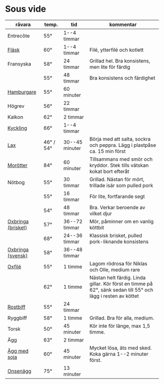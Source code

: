 # Sous vide

<!-- Spara filen med CMD+K S för att undvika automatformattering -->

| **råvara** | **temp.** | **tid** | **kommentar** |
| --------- | --- | -------- | ------------------ |
| Entrecôte | 55° | 1--4 timmar | |
| [Fläsk](http://www.seriouseats.com/2016/04/food-lab-complete-guide-to-sous-vide-pork-chops.html#time)       | 60° | 1--4 timmar    | Filé, ytterfilé och kotlett |
| Fransyska | 58° | 24 timmar   | Grillad hel. Bra konsistens, men lite för färdig |
|           | 55° | 48 timmar   | Bra konsistens och färdighet |
| [Hamburgare](http://www.seriouseats.com/recipes/2010/06/sous-vide-burgers-recipe.html)                      | 55° | 60 minuter     | |
| Högrev    | 56° | 22 timmar   | |
| Kalkon    | 62° | 2 timmar    | |
| [Kyckling](http://www.seriouseats.com/2015/07/the-food-lab-complete-guide-to-sous-vide-chicken-breast.html) | 66° | 1--4 timmar | |
| [Lax](http://www.seriouseats.com/recipes/2016/08/sous-vide-salmon-recipe.html) | 46° / 54° | 30--45 minuter | Börja med att salta, sockra och peppra. Lägg i plastpåse ca. 15 min först |
| [Morötter](http://www.seriouseats.com/recipes/2010/06/sous-vide-glazed-carrots-recipe.html) | 84° | 60 minuter | Tillsammans med smör och kryddor. Stek tills vätskan kokat bort efteråt |
| Nötbog    | 55° | 30 timmar   | Grillad. Nästan för mört, trillade isär som pulled pork |
|           | 55° | 16 timmar   | För lite, fortfarande segt |
|           | 54° | 48 timmar   | Bra. Verkar beroende av vilket djur |
| [Oxbringa (brisket)](https://www.seriouseats.com/recipes/2016/08/sous-vide-barbecue-smoked-bbq-brisket-texas-recipe.html) | 57° | 36--72 timmar  | Mör, påminner om en vanlig köttbit |
|                                                                                                                           | 68° | 24--36 timmar  | Klassisk brisket, pulled pork-liknande konsistens |
| [Oxbringa (svensk)](http://niklash.blogspot.se/2014/12/sous-vide-oxbringa-med-pepparrotssas.html) | 58° | 36--48 timmar | |
| [Oxfilé](http://www.seriouseats.com/2015/06/food-lab-complete-guide-to-sous-vide-steak.html) | 55° | 1 timme | Lagom rödrosa för Niklas och Olle, medium rare |
|                                                                                              | 62° | 1 timme | Nästan helt färdig. Linda gillar. Kör först en timme på 62°, sänk sedan till 55° och lägg i resten av köttet |
| [Rostbiff](http://www.barariktigmat.se/index.php/teknik/sous-vide/item/353-rostbiff-sous-vide-och-vad-man-gor-med-den) | 55° | 24 timmar      ||
| Ryggbiff  | 58° | 1 timme     | Grillad. Bra för alla, medium.|
| Torsk     | 50° | 45 minuter  | Kör inte för länge, max 1,5 timme.|
| Ägg       | 63° | 2 timmar    | |
| [Ägg med soja](http://www.seriouseats.com/recipes/2014/09/singapore-style-soft-cooked-eggs-with-kaya-jam-and-toast-recipe.html) | 60° | 45 minuter | Mycket lösa, äts med sked. Koka gärna 1--2 minuter först.|
| [Onsenägg](http://www.seriouseats.com/2016/08/how-to-make-onsen-tamago-japanese-poached-egg.html) | 75° | 13 minuter | |


